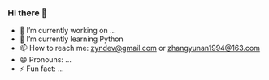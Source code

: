 ### Hi there 👋

- 🔭 I’m currently working on ...
- 🌱 I’m currently learning Python
- 📫 How to reach me: zyndev@gmail.com or zhangyunan1994@163.com
- 😄 Pronouns: ...
- ⚡ Fun fact: ...

